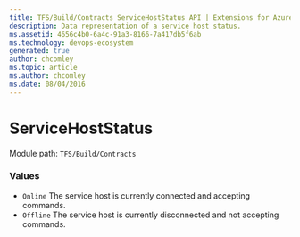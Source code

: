 ```yaml
---
title: TFS/Build/Contracts ServiceHostStatus API | Extensions for Azure DevOps Services
description: Data representation of a service host status.
ms.assetid: 4656c4b0-6a4c-91a3-8166-7a417db5f6ab
ms.technology: devops-ecosystem
generated: true
author: chcomley
ms.topic: article
ms.author: chcomley
ms.date: 08/04/2016
---
```


# ServiceHostStatus

Module path: `TFS/Build/Contracts`

### Values

* `Online` The service host is currently connected and accepting commands.
* `Offline` The service host is currently disconnected and not accepting commands.
